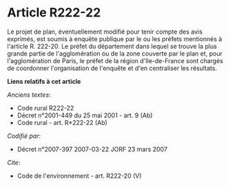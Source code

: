 # Article R222-22

Le projet de plan, éventuellement modifié pour tenir compte des avis exprimés, est soumis à enquête publique par le ou les
préfets mentionnés à l'article R. 222-20. Le préfet du département dans lequel se trouve la plus grande partie de
l'agglomération ou de la zone couverte par le plan et, pour l'agglomération de Paris, le préfet de la région d'Ile-de-France
sont chargés de coordonner l'organisation de l'enquête et d'en centraliser les résultats.

**Liens relatifs à cet article**

_Anciens textes_:

  - Code rural R222-22
  - Décret n°2001-449 du 25 mai 2001 - art. 9 (Ab)
  - Code rural - art. R*222-22 (Ab)

_Codifié par_:

  - Décret n°2007-397 2007-03-22 JORF 23 mars 2007

_Cite_:

  - Code de l'environnement - art. R222-20 (V)
